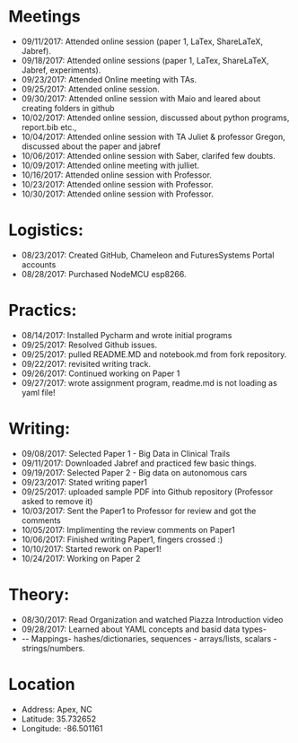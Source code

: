 # Meetings

* 09/11/2017: Attended online session (paper 1, LaTex, ShareLaTeX, Jabref).
* 09/18/2017: Attended online sessions (paper 1, LaTex, ShareLaTeX, Jabref, experiments).
* 09/23/2017: Attended Online meeting with TAs.
* 09/25/2017: Attended online session. 
* 09/30/2017: Attended online session with Maio and leared about creating folders in github
* 10/02/2017: Attended online session, discussed about python programs, report.bib etc.,
* 10/04/2017: Attended online session with TA Juliet & professor Gregon, discussed about the paper and jabref
* 10/06/2017: Attended online session with Saber, clarifed few doubts. 
* 10/09/2017: Attended online meeting with julliet.
* 10/16/2017: Attended online session with Professor.
* 10/23/2017: Attended online session with Professor.
* 10/30/2017: Attended online session with Professor.

# Logistics:

* 08/23/2017: Created GitHub, Chameleon and FuturesSystems Portal accounts
* 08/28/2017: Purchased NodeMCU esp8266.

# Practics:

* 08/14/2017: Installed Pycharm and wrote initial programs
* 09/25/2017: Resolved Github issues.
* 09/25/2017: pulled README.MD and notebook.md from fork repository.
* 09/22/2017: revisited writing track. 
* 09/26/2017: Continued working on Paper 1
* 09/27/2017: wrote assignment program, readme.md is not loading as yaml file!

# Writing:

* 09/08/2017: Selected Paper 1 -  Big Data in Clinical Trails
* 09/11/2017: Downloaded Jabref and practiced few basic things. 
* 09/19/2017: Selected Paper 2 - Big data on autonomous cars
* 09/23/2017: Stated writing paper1
* 09/25/2017: uploaded sample PDF into Github repository (Professor asked to remove it)
* 10/03/2017: Sent the Paper1 to Professor for review and got the comments
* 10/05/2017: Implimenting the review comments on Paper1
* 10/06/2017: Finished writing Paper1, fingers crossed :)
* 10/10/2017: Started rework on Paper1!
* 10/24/2017: Working on Paper 2
# Theory:

* 08/30/2017: Read Organization and watched Piazza Introduction video
* 09/28/2017: Learned about YAML concepts and basid data types-
* -- Mappings- hashes/dictionaries, sequences - arrays/lists,  scalars - strings/numbers.

# Location
 
* Address: Apex, NC
* Latitude: 35.732652
* Longitude: -86.501161
